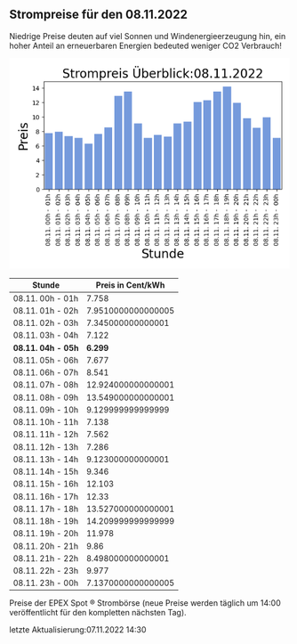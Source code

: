 
## Strompreise für den 08.11.2022

Niedrige Preise deuten auf viel Sonnen und Windenergieerzeugung hin, ein hoher Anteil an erneuerbaren Energien bedeuted weniger CO2 Verbrauch!

![Strompreis übersicht](imgs/strompreis_uebersicht.png)

| Stunde | Preis in Cent/kWh |
|---|---|
| 08.11. 00h -  01h | 7.758 | 
| 08.11. 01h -  02h | 7.9510000000000005 | 
| 08.11. 02h -  03h | 7.345000000000001 | 
| 08.11. 03h -  04h | 7.122 | 
| **08.11. 04h -  05h** | **6.299** | 
| 08.11. 05h -  06h | 7.677 | 
| 08.11. 06h -  07h | 8.541 | 
| 08.11. 07h -  08h | 12.924000000000001 | 
| 08.11. 08h -  09h | 13.549000000000001 | 
| 08.11. 09h -  10h | 9.129999999999999 | 
| 08.11. 10h -  11h | 7.138 | 
| 08.11. 11h -  12h | 7.562 | 
| 08.11. 12h -  13h | 7.286 | 
| 08.11. 13h -  14h | 9.123000000000001 | 
| 08.11. 14h -  15h | 9.346 | 
| 08.11. 15h -  16h | 12.103 | 
| 08.11. 16h -  17h | 12.33 | 
| 08.11. 17h -  18h | 13.527000000000001 | 
| 08.11. 18h -  19h | 14.209999999999999 | 
| 08.11. 19h -  20h | 11.978 | 
| 08.11. 20h -  21h | 9.86 | 
| 08.11. 21h -  22h | 8.498000000000001 | 
| 08.11. 22h -  23h | 9.977 | 
| 08.11. 23h -  00h | 7.1370000000000005 | 

Preise der EPEX Spot ® Strombörse (neue Preise werden täglich um 14:00 veröffentlicht für den kompletten nächsten Tag).

letzte Aktualisierung:07.11.2022 14:30
